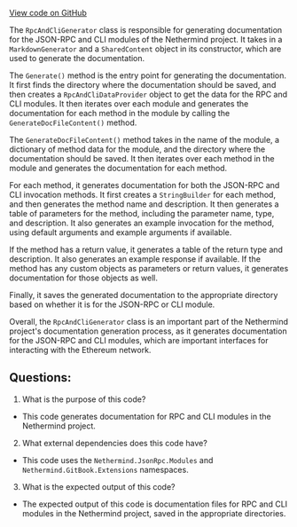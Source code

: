 [View code on GitHub](https://github.com/nethermindeth/nethermind/Nethermind.GitBook/RpcAndCliGenerator.cs)

The `RpcAndCliGenerator` class is responsible for generating documentation for the JSON-RPC and CLI modules of the Nethermind project. It takes in a `MarkdownGenerator` and a `SharedContent` object in its constructor, which are used to generate the documentation. 

The `Generate()` method is the entry point for generating the documentation. It first finds the directory where the documentation should be saved, and then creates a `RpcAndCliDataProvider` object to get the data for the RPC and CLI modules. It then iterates over each module and generates the documentation for each method in the module by calling the `GenerateDocFileContent()` method.

The `GenerateDocFileContent()` method takes in the name of the module, a dictionary of method data for the module, and the directory where the documentation should be saved. It then iterates over each method in the module and generates the documentation for each method. 

For each method, it generates documentation for both the JSON-RPC and CLI invocation methods. It first creates a `StringBuilder` for each method, and then generates the method name and description. It then generates a table of parameters for the method, including the parameter name, type, and description. It also generates an example invocation for the method, using default arguments and example arguments if available. 

If the method has a return value, it generates a table of the return type and description. It also generates an example response if available. If the method has any custom objects as parameters or return values, it generates documentation for those objects as well.

Finally, it saves the generated documentation to the appropriate directory based on whether it is for the JSON-RPC or CLI module.

Overall, the `RpcAndCliGenerator` class is an important part of the Nethermind project's documentation generation process, as it generates documentation for the JSON-RPC and CLI modules, which are important interfaces for interacting with the Ethereum network.
## Questions: 
 1. What is the purpose of this code?
- This code generates documentation for RPC and CLI modules in the Nethermind project.

2. What external dependencies does this code have?
- This code uses the `Nethermind.JsonRpc.Modules` and `Nethermind.GitBook.Extensions` namespaces.

3. What is the expected output of this code?
- The expected output of this code is documentation files for RPC and CLI modules in the Nethermind project, saved in the appropriate directories.